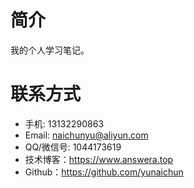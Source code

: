 # 简介

我的个人学习笔记。

# 联系方式

- 手机: 13132290863
- Email: naichunyu@aliyun.com
- QQ/微信号: 1044173619
- 技术博客：https://www.answera.top
- Github：https://github.com/yunaichun
